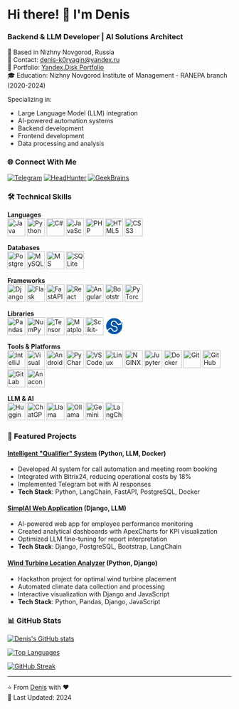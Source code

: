 # Hi there! 👋 I'm Denis
### Backend & LLM Developer | AI Solutions Architect

📍 Based in Nizhny Novgorod, Russia  
📧 Contact: [denis-k0ryagin@yandex.ru](mailto:denis-k0ryagin@yandex.ru)  
🔗 Portfolio: [Yandex.Disk Portfolio](http://disk.yandex.ru/d/DOG_4D_zXEbqpQ)  
🎓 Education: Nizhny Novgorod Institute of Management - RANEPA branch (2020-2024)

Specializing in:
- Large Language Model (LLM) integration
- AI-powered automation systems
- Backend development
- Frontend development
- Data processing and analysis

### 🌐 Connect With Me

[![Telegram](https://img.shields.io/badge/Telegram-2CA5E0?style=for-the-badge&logo=telegram&logoColor=white)](https://t.me/doppins)
[![HeadHunter](https://img.shields.io/badge/HeadHunter-FF0000?style=for-the-badge&logo=headhunter&logoColor=white)](https://nn.hh.ru/resume/89fa1ad4ff0ddc99b00039ed1f62754a6e476a)
[![GeekBrains](https://img.shields.io/badge/GeekBrains-8A2BE2?style=for-the-badge&logo=geekbrains&logoColor=white)](https://gb.ru/users/ffd95b53-38a5-4321-845c-d379a0457c05)

### 🛠 Technical Skills

**Languages**  
<img src="https://cdn.jsdelivr.net/gh/devicons/devicon/icons/java/java-original.svg" width="40" height="40" title="Java"/>
<img src="https://cdn.jsdelivr.net/gh/devicons/devicon/icons/python/python-original.svg" width="40" height="40" title="Python"/>
<img src="https://cdn.jsdelivr.net/gh/devicons/devicon/icons/csharp/csharp-original.svg" width="40" height="40" title="C#"/>
<img src="https://cdn.jsdelivr.net/gh/devicons/devicon/icons/javascript/javascript-original.svg" width="40" height="40" title="JavaScript"/>
<img src="https://cdn.jsdelivr.net/gh/devicons/devicon/icons/php/php-original.svg" width="40" height="40" title="PHP"/>
<img src="https://cdn.jsdelivr.net/gh/devicons/devicon/icons/html5/html5-original.svg" width="40" height="40" title="HTML5"/>
<img src="https://cdn.jsdelivr.net/gh/devicons/devicon/icons/css3/css3-original.svg" width="40" height="40" title="CSS3"/>

**Databases**  
<img src="https://cdn.jsdelivr.net/gh/devicons/devicon/icons/postgresql/postgresql-original.svg" width="40" height="40" title="PostgreSQL"/>
<img src="https://cdn.jsdelivr.net/gh/devicons/devicon/icons/mysql/mysql-original.svg" width="40" height="40" title="MySQL"/>
<img src="https://cdn.jsdelivr.net/gh/devicons/devicon/icons/microsoftsqlserver/microsoftsqlserver-plain.svg" width="40" height="40" title="MS SQL Server"/>
<img src="https://cdn.jsdelivr.net/gh/devicons/devicon/icons/sqlite/sqlite-original.svg" width="40" height="40" title="SQLite"/>

**Frameworks**  
<img src="https://cdn.jsdelivr.net/gh/devicons/devicon/icons/django/django-plain.svg" width="40" height="40" title="Django"/>
<img src="https://cdn.jsdelivr.net/gh/devicons/devicon@latest/icons/flask/flask-original.svg" width="40" height="40" title="Flask"/>
<img src="https://cdn.jsdelivr.net/gh/devicons/devicon/icons/fastapi/fastapi-original.svg" width="40" height="40" title="FastAPI"/>
<img src="https://cdn.jsdelivr.net/gh/devicons/devicon/icons/react/react-original.svg" width="40" height="40" title="React"/>
<img src="https://cdn.jsdelivr.net/gh/devicons/devicon/icons/angularjs/angularjs-original.svg" width="40" height="40" title="Angular"/>
<img src="https://cdn.jsdelivr.net/gh/devicons/devicon/icons/bootstrap/bootstrap-original.svg" width="40" height="40" title="Bootstrap"/>
<img src="https://cdn.jsdelivr.net/gh/devicons/devicon/icons/pytorch/pytorch-original.svg" width="40" height="40" title="PyTorch"/>

**Libraries**  
<img src="https://cdn.jsdelivr.net/gh/devicons/devicon/icons/pandas/pandas-original.svg" width="40" height="40" title="Pandas"/>
<img src="https://cdn.jsdelivr.net/gh/devicons/devicon/icons/numpy/numpy-original.svg" width="40" height="40" title="NumPy"/>
<img src="https://cdn.jsdelivr.net/gh/devicons/devicon/icons/tensorflow/tensorflow-original.svg" width="40" height="40" title="TensorFlow"/>
<img src="https://cdn.jsdelivr.net/gh/devicons/devicon/icons/matplotlib/matplotlib-original.svg" width="40" height="40" title="Matplotlib"/>
<img src="https://icon.icepanel.io/Technology/svg/scikit-learn.svg" width="40" height="40" title="Scikit-learn"/>
<img src="https://raw.githubusercontent.com/scipy/scipy/main/doc/source/_static/logo.svg" width="40" height="40" title="SciPy"/>

**Tools & Platforms**  
<img src="https://cdn.jsdelivr.net/gh/devicons/devicon/icons/intellij/intellij-original.svg" width="40" height="40" title="IntelliJ IDEA"/>
<img src="https://cdn.jsdelivr.net/gh/devicons/devicon/icons/visualstudio/visualstudio-plain.svg" width="40" height="40" title="Visual Studio"/>
<img src="https://cdn.jsdelivr.net/gh/devicons/devicon/icons/androidstudio/androidstudio-original.svg" width="40" height="40" title="Android Studio"/>
<img src="https://cdn.jsdelivr.net/gh/devicons/devicon/icons/pycharm/pycharm-original.svg" width="40" height="40" title="PyCharm"/>
<img src="https://cdn.jsdelivr.net/gh/devicons/devicon/icons/vscode/vscode-original.svg" width="40" height="40" title="VS Code"/>
<img src="https://cdn.jsdelivr.net/gh/devicons/devicon/icons/linux/linux-original.svg" width="40" height="40" title="Linux"/>
<img src="https://cdn.jsdelivr.net/gh/devicons/devicon/icons/nginx/nginx-original.svg" width="40" height="40" title="NGINX"/>
<img src="https://cdn.jsdelivr.net/gh/devicons/devicon/icons/jupyter/jupyter-original.svg" width="40" height="40" title="Jupyter"/>
<img src="https://cdn.jsdelivr.net/gh/devicons/devicon/icons/docker/docker-original.svg" width="40" height="40" title="Docker"/>
<img src="https://cdn.jsdelivr.net/gh/devicons/devicon/icons/git/git-original.svg" width="40" height="40" title="Git"/>
<img src="https://cdn.jsdelivr.net/gh/devicons/devicon/icons/github/github-original.svg" width="40" height="40" title="GitHub"/>
<img src="https://cdn.jsdelivr.net/gh/devicons/devicon/icons/gitlab/gitlab-original.svg" width="40" height="40" title="GitLab"/>
<img src="https://cdn.jsdelivr.net/gh/devicons/devicon/icons/anaconda/anaconda-original.svg" width="40" height="40" title="Anaconda"/>

**LLM & AI**  
<img src="https://registry.npmmirror.com/@lobehub/icons-static-png/1.41.0/files/dark/huggingface-color.png" width="40" height="40" title="HuggingFace"/>
<img src="https://images.icon-icons.com/4252/PNG/512/chatgpt_logo_chatgpt_logo_square_green_gpt_ia_openai_icon_264977.png" width="40" height="40" title="ChatGPT"/>
<img src="https://custom.typingmind.com/assets/models/llama.png" width="40" height="40" title="Llama"/>
<img src="https://registry.npmmirror.com/@lobehub/icons-static-png/latest/files/dark/ollama.png" width="40" height="40" title="Ollama"/>
<img src="https://registry.npmmirror.com/@lobehub/icons-static-png/latest/files/dark/gemini-color.png" width="40" height="40" title="Gemini"/>
<img src="https://latestlogo.com/wp-content/uploads/2024/03/langchain-logo.svg" width="40" height="40" title="LangChain"/>

### 🚀 Featured Projects

#### [Intelligent "Qualifier" System](https://quolita.ru/welcome) (Python, LLM, Docker)
- Developed AI system for call automation and meeting room booking
- Integrated with Bitrix24, reducing operational costs by 18%
- Implemented Telegram bot with AI responses
- **Tech Stack**: Python, LangChain, FastAPI, PostgreSQL, Docker

#### [SimplAI Web Application](https://disk.yandex.ru/d/Qq2c-Kdv0xsSdw) (Django, LLM)
- AI-powered web app for employee performance monitoring
- Created analytical dashboards with ApexCharts for KPI visualization
- Optimized LLM fine-tuning for report interpretation
- **Tech Stack**: Django, PostgreSQL, Bootstrap, LangChain

#### [Wind Turbine Location Analyzer](https://disk.yandex.ru/d/a7wdV54JySBoVQ) (Python, Django)
- Hackathon project for optimal wind turbine placement
- Automated climate data collection and processing
- Interactive visualization with Django and JavaScript
- **Tech Stack**: Python, Pandas, Django, JavaScript

### 📊 GitHub Stats

[![Denis's GitHub stats](https://github-readme-stats.vercel.app/api?username=fooggreitan&show_icons=true&theme=dark&hide_border=true&count_private=true)](https://github.com/fooggreitan)

[![Top Languages](https://github-readme-stats.vercel.app/api/top-langs/?username=fooggreitan&layout=compact&theme=dark&hide_border=true)](https://github.com/fooggreitan)

[![GitHub Streak](https://streak-stats.demolab.com/?user=fooggreitan&theme=dark&hide_border=true)](https://git.io/streak-stats)

---

⭐️ From [Denis](https://github.com/fooggreitan) with ❤️  
📅 Last Updated: 2024
